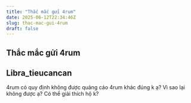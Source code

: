 ```yaml
---
title: "Thắc mắc gửi 4rum"
date: 2025-06-12T22:34:46Z
slug: thac-mac-gui-4rum
draft: false
---
```


## Thắc mắc gửi 4rum

## Libra_tieucancan

4rum có quy định không được quảng cáo 4rum khác đúng k ạ? Vì sao lại không được ạ? Có thể giải thích hộ k?